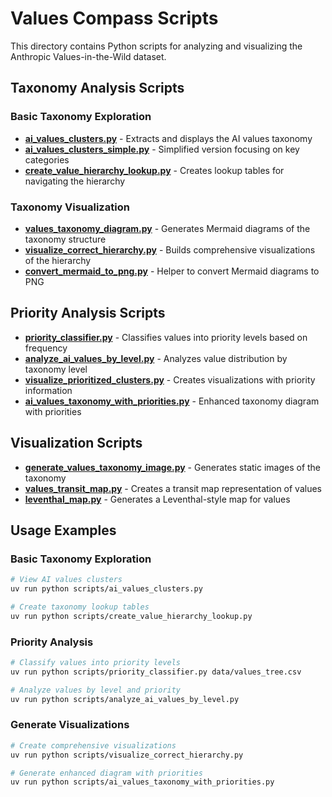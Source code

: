 # Values Compass Scripts

This directory contains Python scripts for analyzing and visualizing the Anthropic Values-in-the-Wild dataset.

## Taxonomy Analysis Scripts

### Basic Taxonomy Exploration

- **[ai_values_clusters.py](ai_values_clusters.py)** - Extracts and displays the AI values taxonomy
- **[ai_values_clusters_simple.py](ai_values_clusters_simple.py)** - Simplified version focusing on key categories
- **[create_value_hierarchy_lookup.py](create_value_hierarchy_lookup.py)** - Creates lookup tables for navigating the hierarchy

### Taxonomy Visualization

- **[values_taxonomy_diagram.py](values_taxonomy_diagram.py)** - Generates Mermaid diagrams of the taxonomy structure
- **[visualize_correct_hierarchy.py](visualize_correct_hierarchy.py)** - Builds comprehensive visualizations of the hierarchy
- **[convert_mermaid_to_png.py](convert_mermaid_to_png.py)** - Helper to convert Mermaid diagrams to PNG

## Priority Analysis Scripts

- **[priority_classifier.py](priority_classifier.py)** - Classifies values into priority levels based on frequency
- **[analyze_ai_values_by_level.py](analyze_ai_values_by_level.py)** - Analyzes value distribution by taxonomy level
- **[visualize_prioritized_clusters.py](visualize_prioritized_clusters.py)** - Creates visualizations with priority information
- **[ai_values_taxonomy_with_priorities.py](ai_values_taxonomy_with_priorities.py)** - Enhanced taxonomy diagram with priorities

## Visualization Scripts

- **[generate_values_taxonomy_image.py](generate_values_taxonomy_image.py)** - Generates static images of the taxonomy
- **[values_transit_map.py](values_transit_map.py)** - Creates a transit map representation of values
- **[leventhal_map.py](leventhal_map.py)** - Generates a Leventhal-style map for values

## Usage Examples

### Basic Taxonomy Exploration

```bash
# View AI values clusters
uv run python scripts/ai_values_clusters.py

# Create taxonomy lookup tables
uv run python scripts/create_value_hierarchy_lookup.py
```

### Priority Analysis

```bash
# Classify values into priority levels
uv run python scripts/priority_classifier.py data/values_tree.csv

# Analyze values by level and priority
uv run python scripts/analyze_ai_values_by_level.py
```

### Generate Visualizations

```bash
# Create comprehensive visualizations
uv run python scripts/visualize_correct_hierarchy.py

# Generate enhanced diagram with priorities
uv run python scripts/ai_values_taxonomy_with_priorities.py
```